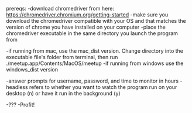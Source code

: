 prereqs:
-download chromedriver from here: https://chromedriver.chromium.org/getting-started
	-make sure you download the chromedriver compatible with your OS and that matches
	the version of chrome you have installed on your computer
-place the chromedriver executable in the same directory you launch the program from

-if running from mac, use the mac_dist version.  Change directory into the executable file's
folder from terminal, then run
	./meetup.app/Contents/MacOS/meetup
-if running from windows use the windows_dist version

-answer prompts for username, password, and time to monitor in hours
	-headless refers to whether you want to watch the program run on your desktop (n)
	or have it run in the background (y)

-??? 
-Profit!